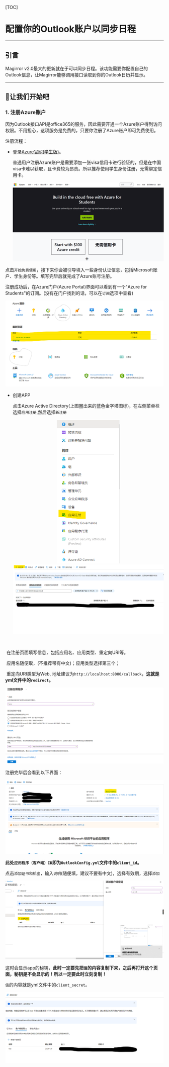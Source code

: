 [TOC]

# 配置你的Outlook账户以同步日程

---

## 引言

Magirror v2.0最大的更新就在于可以同步日程。该功能需要你配置自己的Outlook信息，让Magirror能够调用接口读取到你的Outlook日历并显示。

---

##  :hammer:让我们开始吧

### 1. 注册Azure账户

因为Outlook接口API是office365的服务，因此需要开通一个Azure账户得到访问权限。不用担心，这项服务是免费的，只要你注册了Azure账户即可免费使用。

注册流程：

* 登录[Azure官网(学生版)](https://azure.microsoft.com/zh-cn/free/students/)。

  普通用户注册Azure账户是需要添加一张visa信用卡进行验证的，但是在中国visa卡难以获取，且卡费较为昂贵。所以推荐使用学生身份注册，无需绑定信用卡。

  ![AzureHome](Assets/AzureHome.png)

点击`开始免费使用`，接下来你会被引导填入一些身份认证信息，包括Microsoft账户、学生身份等。填写完毕后就完成了Azure账号注册。

注册成功后，在Azure门户(Azure Portal)界面可以看到有一个"Azure for Students"的订阅。(没有在门户找到的话，可以在`订阅`选项中查看)

![Portal](Assets/Portal.png)

* 创建APP

  点击Azure Active Directory(上图圈出来的蓝色金字塔图标)，在左侧菜单栏选择`应用注册`,然后选择`新注册`

  <center class="half">
      <img src="Assets/RegisterAPP.png" width="200"/>
      <img src="Assets/Register.png" width="600"/>
  </center>

​	

​	在注册页面填写信息，包括应用名、应用类型、重定向URI等。

​	应用名随便取，(不推荐带有中文)；应用类型选择第三个；

​	重定向URI类型为Web, 地址建议为`http://localhost:8000/callback`，**这就是yml文件中的`redirect`。**

![Register2](Assets/Register2.png)

注册完毕后会看到以下界面：

![NewTest](Assets/NewTest.png)

**此处`应用程序（客户端）ID`即为`OutlookConfig.yml`文件中的`client_id`。**

点击`添加证书和机密`，输入`说明`(随便填，建议不要有中文)，选择有效期，选择`添加`

![Password](Assets/password.png)

这时会显示app的秘钥，**此时一定要先把`值`的内容复制下来，之后再打开这个页面，秘钥是不会显示的！所以一定要此时立刻复制！**

`值`的内容就是yml文件中的`client_secret`。

![secret](Assets/copysecret.png)

